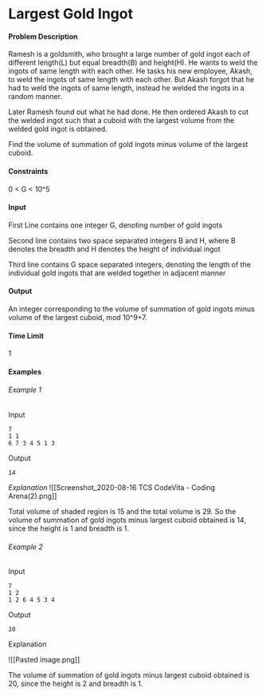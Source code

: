 # Largest Gold Ingot
#### Problem Description

Ramesh is a goldsmith, who brought a large number of gold ingot each of different length(L) but equal breadth(B) and height(H). He wants to weld the ingots of same length with each other. He tasks his new employee, Akash, to weld the ingots of same length with each other. But Akash forgot that he had to weld the ingots of same length, instead he welded the ingots in a random manner.

Later Ramesh found out what he had done. He then ordered Akash to cut the welded ingot such that a cuboid with the largest volume from the welded gold ingot is obtained.

Find the volume of summation of gold ingots minus volume of the largest cuboid.

#### Constraints

0 < G < 10^5

#### Input

First Line contains one integer G, denoting number of gold ingots

Second line contains two space separated integers B and H, where B denotes the breadth and H denotes the height of individual ingot

Third line contains G space separated integers, denoting the length of the individual gold ingots that are welded together in adjacent manner

#### Output

An integer corresponding to the volume of summation of gold ingots minus volume of the largest cuboid, mod 10^9+7.

#### Time Limit

1


#### Examples

###### Example 1

Input
```
7
1 1
6 7 3 4 5 1 3
```
Output
```
14
```
 

*Explanation*
![[Screenshot_2020-08-16 TCS CodeVita - Coding Arena(2).png]]

Total volume of shaded region is 15 and the total volume is 29. So the volume of summation of gold ingots minus largest cuboid obtained is 14, since the height is 1 and breadth is 1.

 

###### Example 2

Input
```
7
1 2
1 2 6 4 5 3 4
```
Output
```
20
```
Explanation

![[Pasted image.png]]

The volume of summation of gold ingots minus largest cuboid obtained is 20, since the height is 2 and breadth is 1. 